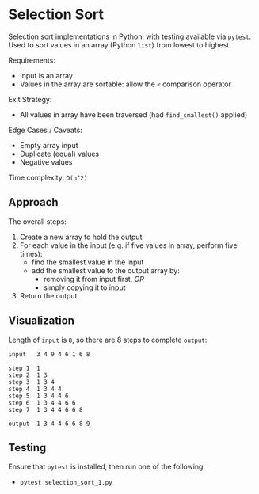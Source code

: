 # Selection Sort

Selection sort implementations in Python, with testing available via `pytest`.  Used to sort values in an array (Python `list`) from lowest to highest.

Requirements:
- Input is an array
- Values in the array are sortable:  allow the `<` comparison operator

Exit Strategy:
- All values in array have been traversed (had `find_smallest()` applied)

Edge Cases / Caveats:
- Empty array input
- Duplicate (equal) values
- Negative values

Time complexity: `O(n^2)`

## Approach

The overall steps:
1. Create a new array to hold the output
2. For each value in the input (e.g. if five values in array, perform five times):
    - find the smallest value in the input
    - add the smallest value to the output array by:
        - removing it from input first, *OR*
        - simply copying it to input
3. Return the output

## Visualization

Length of `input` is `8`, so there are 8 steps to complete `output`:

```
input   3 4 9 4 6 1 6 8

step 1  1
step 2  1 3
step 3  1 3 4
step 4  1 3 4 4
step 5  1 3 4 4 6
step 6  1 3 4 4 6 6
step 7  1 3 4 4 6 6 8

output  1 3 4 4 6 6 8 9
```

## Testing

Ensure that `pytest` is installed, then run one of the following:
- `pytest selection_sort_1.py`

